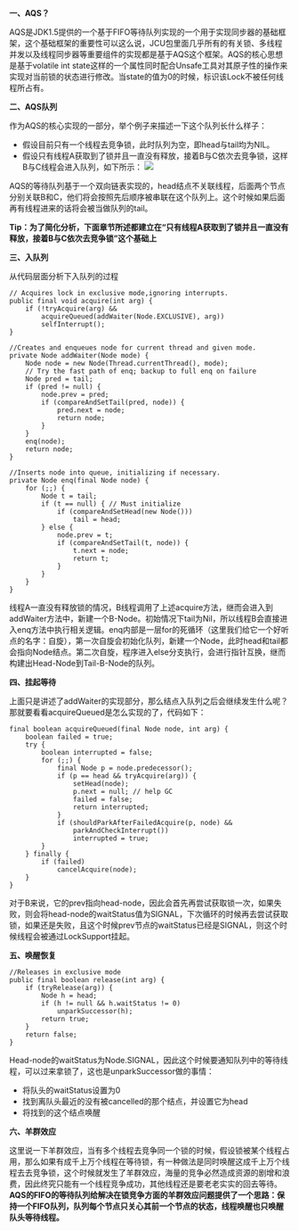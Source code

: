 **一、AQS？**

AQS是JDK1.5提供的一个基于FIFO等待队列实现的一个用于实现同步器的基础框架，这个基础框架的重要性可以这么说，JCU包里面几乎所有的有关锁、多线程并发以及线程同步器等重要组件的实现都是基于AQS这个框架。AQS的核心思想是基于volatile int state这样的一个属性同时配合Unsafe工具对其原子性的操作来实现对当前锁的状态进行修改。当state的值为0的时候，标识该Lock不被任何线程所占有。

**二、AQS队列**

作为AQS的核心实现的一部分，举个例子来描述一下这个队列长什么样子：
* 假设目前只有一个线程去竞争锁，此时队列为空，即head与tail均为NIL。
* 假设只有线程A获取到了锁并且一直没有释放，接着B与C依次去竞争锁，这样B与C线程会进入队列，如下所示：
![](https://github.com/c-agam/notes/blob/master/images/AQS-Queue.png)

AQS的等待队列基于一个双向链表实现的，head结点不关联线程，后面两个节点分别关联B和C，他们将会按照先后顺序被串联在这个队列上。这个时候如果后面再有线程进来的话将会被当做队列的tail。

**Tip：为了简化分析，下面章节所述都建立在“只有线程A获取到了锁并且一直没有释放，接着B与C依次去竞争锁”这个基础上**

**三、入队列**

从代码层面分析下入队列的过程
```
// Acquires lock in exclusive mode,ignoring interrupts.
public final void acquire(int arg) {
    if (!tryAcquire(arg) &&
        acquireQueued(addWaiter(Node.EXCLUSIVE), arg))
        selfInterrupt();
}

//Creates and enqueues node for current thread and given mode.
private Node addWaiter(Node mode) {
    Node node = new Node(Thread.currentThread(), mode);
    // Try the fast path of enq; backup to full enq on failure
    Node pred = tail;
    if (pred != null) {
        node.prev = pred;
        if (compareAndSetTail(pred, node)) {
            pred.next = node;
            return node;
        }
    }
    enq(node);
    return node;
}

//Inserts node into queue, initializing if necessary.
private Node enq(final Node node) {
    for (;;) {
        Node t = tail;
        if (t == null) { // Must initialize
            if (compareAndSetHead(new Node()))
                tail = head;
        } else {
            node.prev = t;
            if (compareAndSetTail(t, node)) {
                t.next = node;
                return t;
            }
        }
    }
}
```
线程A一直没有释放锁的情况，B线程调用了上述acquire方法，继而会进入到addWaiter方法中，新建一个B-Node。初始情况下tail为Nil，所以线程B会直接进入enq方法中执行相关逻辑。enq内部是一层for的死循环（这里我们给它一个好听点的名字：自旋），第一次自旋会初始化队列，新建一个Node，此时head和tail都会指向Node结点。第二次自旋，程序进入else分支执行，会进行指针互换，继而构建出Head-Node到Tail-B-Node的队列。

**四、挂起等待**

上面只是讲述了addWaiter的实现部分，那么结点入队列之后会继续发生什么呢？那就要看看acquireQueued是怎么实现的了，代码如下：
```
final boolean acquireQueued(final Node node, int arg) {
    boolean failed = true;
    try {
        boolean interrupted = false;
        for (;;) {
            final Node p = node.predecessor();
            if (p == head && tryAcquire(arg)) {
                setHead(node);
                p.next = null; // help GC
                failed = false;
                return interrupted;
            }
            if (shouldParkAfterFailedAcquire(p, node) &&
                parkAndCheckInterrupt())
                interrupted = true;
        }
    } finally {
        if (failed)
            cancelAcquire(node);
    }
}
```
对于B来说，它的prev指向head-node，因此会首先再尝试获取锁一次，如果失败，则会将head-node的waitStatus值为SIGNAL，下次循环的时候再去尝试获取锁，如果还是失败，且这个时候prev节点的waitStatus已经是SIGNAL，则这个时候线程会被通过LockSupport挂起。

**五、唤醒恢复**
```
//Releases in exclusive mode
public final boolean release(int arg) {
    if (tryRelease(arg)) {
        Node h = head;
        if (h != null && h.waitStatus != 0)
            unparkSuccessor(h);
        return true;
    }
    return false;
}
```
Head-node的waitStatus为Node.SIGNAL，因此这个时候要通知队列中的等待线程，可以过来拿锁了，这也是unparkSuccessor做的事情：
* 将队头的waitStatus设置为0
* 找到离队头最近的没有被cancelled的那个结点，并设置它为head
* 将找到的这个结点唤醒

**六、羊群效应**

这里说一下羊群效应，当有多个线程去竞争同一个锁的时候，假设锁被某个线程占用，那么如果有成千上万个线程在等待锁，有一种做法是同时唤醒这成千上万个线程去去竞争锁，这个时候就发生了羊群效应，海量的竞争必然造成资源的剧增和浪费，因此终究只能有一个线程竞争成功，其他线程还是要老老实实的回去等待。**AQS的FIFO的等待队列给解决在锁竞争方面的羊群效应问题提供了一个思路：保持一个FIFO队列，队列每个节点只关心其前一个节点的状态，线程唤醒也只唤醒队头等待线程。**
